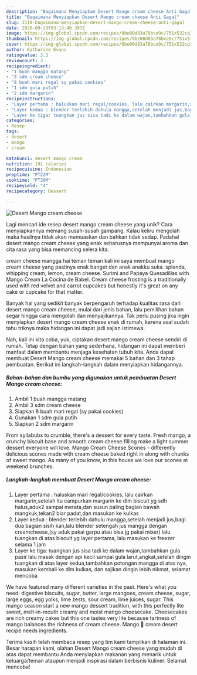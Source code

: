 ```yaml
---
description: "Bagaimana Menyiapkan Desert Mango cream cheese Anti Gagal"
title: "Bagaimana Menyiapkan Desert Mango cream cheese Anti Gagal"
slug: 3110-bagaimana-menyiapkan-desert-mango-cream-cheese-anti-gagal
date: 2020-09-23T03:13:40.397Z
image: https://img-global.cpcdn.com/recipes/0be00d83a78bce9c/751x532cq70/desert-mango-cream-cheese-foto-resep-utama.jpg
thumbnail: https://img-global.cpcdn.com/recipes/0be00d83a78bce9c/751x532cq70/desert-mango-cream-cheese-foto-resep-utama.jpg
cover: https://img-global.cpcdn.com/recipes/0be00d83a78bce9c/751x532cq70/desert-mango-cream-cheese-foto-resep-utama.jpg
author: Katharine Evans
ratingvalue: 3.3
reviewcount: 3
recipeingredient:
- "1 buah mangga matang"
- "3 sdm cream cheese"
- "8 buah mari regal sy pakai cookies"
- "1 sdm gula putih"
- "2 sdm margarin"
recipeinstructions:
- "Layer pertama : haluskan mari regal/cookies, lalu cairkan margarin,setelah itu campurkan margarin ke dlm biscuit yg sdh halus,aduk2 sampai merata,dan susun paling bagian bawah mangkuk,tekan2 biar padat,dan masukan ke kulkas"
- "Layer kedua : blender terlebih dahulu mangga,setelah menjadi jus,bagi dua bagian sisih kan,lalu blender setengah jus mangga dengan creamcheese,(sy aduk pakai garpu atau bisa jg pakai mixer) lalu tuangkan di atas biscuit yg layer pertama, lalu masukan ke freezer selama 1 jam"
- "Layer ke tiga: tuangkan jus sisa tadi ke dalam wajan,tambahkan gula pasir lalu masak dengan api kecil sampai gula larut,angkat,setelah dingin tuangkan di atas layer kedua,tambahkan potongan mangga di atas nya, masukan kembali ke dlm kulkas, dan sajikan dingin lebih nikmat, selamat mencoba"
categories:
- Resep
tags:
- desert
- mango
- cream

katakunci: desert mango cream 
nutrition: 191 calories
recipecuisine: Indonesian
preptime: "PT22M"
cooktime: "PT30M"
recipeyield: "4"
recipecategory: Dessert

---
```



![Desert Mango cream cheese](https://img-global.cpcdn.com/recipes/0be00d83a78bce9c/751x532cq70/desert-mango-cream-cheese-foto-resep-utama.jpg)

Lagi mencari ide resep desert mango cream cheese yang unik? Cara menyiapkannya memang susah-susah gampang. Kalau keliru mengolah maka hasilnya tidak akan memuaskan dan bahkan tidak sedap. Padahal desert mango cream cheese yang enak seharusnya mempunyai aroma dan cita rasa yang bisa memancing selera kita.

cream cheese mangga hai teman teman kali ini saya membuat mango cream cheese yang pastinya enak banget dan anak anakku suka. splenda, whipping cream, lemon, cream cheese. Surimi and Papaya Quesadillas with Mango Cream La Cocina de Babel. Cream cheese frosting is a traditionally used with red velvet and carrot cupcakes but honestly it&#39;s great on any cake or cupcake for that matter.

Banyak hal yang sedikit banyak berpengaruh terhadap kualitas rasa dari desert mango cream cheese, mulai dari jenis bahan, lalu pemilihan bahan segar hingga cara mengolah dan menyajikannya. Tak perlu pusing jika ingin menyiapkan desert mango cream cheese enak di rumah, karena asal sudah tahu triknya maka hidangan ini dapat jadi sajian istimewa.


Nah, kali ini kita coba, yuk, ciptakan desert mango cream cheese sendiri di rumah. Tetap dengan bahan yang sederhana, hidangan ini dapat memberi manfaat dalam membantu menjaga kesehatan tubuh kita. Anda dapat membuat Desert Mango cream cheese memakai 5 bahan dan 3 tahap pembuatan. Berikut ini langkah-langkah dalam menyiapkan hidangannya.

<!--inarticleads1-->

##### Bahan-bahan dan bumbu yang digunakan untuk pembuatan Desert Mango cream cheese:

1. Ambil 1 buah mangga matang
1. Ambil 3 sdm cream cheese
1. Siapkan 8 buah mari regal (sy pakai cookies)
1. Gunakan 1 sdm gula putih
1. Siapkan 2 sdm margarin


From syllabubs to crumble, there&#39;s a dessert for every taste. Fresh mango, a crunchy biscuit base and smooth cream cheese filling make a light summer dessert everyone will love. Mango Cream Cheese Scones - differently delicious scones made with cream cheese baked right in along with chunks of sweet mango. As many of you know, in this house we love our scones at weekend brunches. 

<!--inarticleads2-->

##### Langkah-langkah membuat Desert Mango cream cheese:

1. Layer pertama : haluskan mari regal/cookies, lalu cairkan margarin,setelah itu campurkan margarin ke dlm biscuit yg sdh halus,aduk2 sampai merata,dan susun paling bagian bawah mangkuk,tekan2 biar padat,dan masukan ke kulkas
1. Layer kedua : blender terlebih dahulu mangga,setelah menjadi jus,bagi dua bagian sisih kan,lalu blender setengah jus mangga dengan creamcheese,(sy aduk pakai garpu atau bisa jg pakai mixer) lalu tuangkan di atas biscuit yg layer pertama, lalu masukan ke freezer selama 1 jam
1. Layer ke tiga: tuangkan jus sisa tadi ke dalam wajan,tambahkan gula pasir lalu masak dengan api kecil sampai gula larut,angkat,setelah dingin tuangkan di atas layer kedua,tambahkan potongan mangga di atas nya, masukan kembali ke dlm kulkas, dan sajikan dingin lebih nikmat, selamat mencoba


We have featured many different varieties in the past. Here&#39;s what you need: digestive biscuits, sugar, butter, large mangoes, cream cheese, sugar, large eggs, egg yolks, lime zests, sour cream, lime juices, sugar. This mango season start a new mango dessert tradition, with this perfectly lite sweet, melt-in-mouth creamy and moist mango cheesecake. Cheesecakes are rich creamy cakes but this one tastes very lite because tartness of mango balances the richness of cream cheese. Mango 🥭 cream desert recipe needs ingredients. 

Terima kasih telah membaca resep yang tim kami tampilkan di halaman ini. Besar harapan kami, olahan Desert Mango cream cheese yang mudah di atas dapat membantu Anda menyiapkan makanan yang menarik untuk keluarga/teman ataupun menjadi inspirasi dalam berbisnis kuliner. Selamat mencoba!
